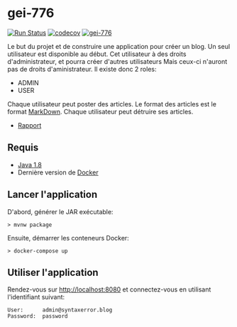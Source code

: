 # gei-776

[![Run Status](https://img.shields.io/shippable/5c02fc4f0dd1c207005ee971/master.svg)](https://app.shippable.com/projects/5c02fc4f0dd1c207005ee971)
[![codecov](https://img.shields.io/codecov/c/github/beauchef/gei-776.svg)](https://codecov.io/gh/beauchef/gei-776)
[![gei-776](https://img.shields.io/badge/homepage-gei--776-blue.svg)](http://syntaxerror.blog)

Le but du projet et de construire une application pour créer un blog.
Un seul utilisateur est disponible au début. 
Cet utilisateur à des droits d'administrateur, et pourra créer d'autres utilisateurs
Mais ceux-ci n'auront pas de droits d'aministrateur.
Il existe donc 2 roles:

* ADMIN
* USER

Chaque utilisateur peut poster des articles.
Le format des articles est le format [MarkDown](https://en.wikipedia.org/wiki/Markdown).
Chaque utilisateur peut détruire ses articles.

* [Rapport](doc/index.md)

## Requis

* [Java 1.8](https://www.oracle.com/technetwork/java/javase/downloads/jdk8-downloads-2133151.html)
* Dernière version de [Docker](https://store.docker.com/search?type=edition&offering=community)

## Lancer l'application

D'abord, générer le JAR exécutable:

```
> mvnw package
```

Ensuite, démarrer les conteneurs Docker:

```
> docker-compose up
```

## Utiliser l'application

Rendez-vous sur [http://localhost:8080](http://localhost:8080) et connectez-vous en utilisant l'identifiant suivant:

```
User:      admin@syntaxerror.blog
Password:  password
```
